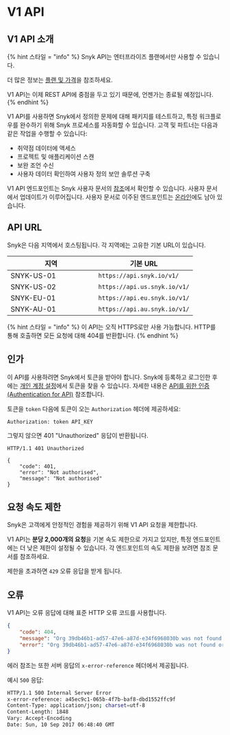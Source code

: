 # V1 API

## V1 API 소개

{% hint 스타일 = "info" %}
Snyk API는 엔터프라이즈 플랜에서만 사용할 수 있습니다.

더 많은 정보는 [플랜 및 가격](https://snyk.io/plans)을 참조하세요.

V1 API는 이제 REST API에 중점을 두고 있기 때문에, 언젠가는 종료될 예정입니다.
{% endhint %}

V1 API를 사용하면 Snyk에서 정의한 문제에 대해 패키지를 테스트하고, 특정 워크플로우를 완수하기 위해 Snyk 프로세스를 자동화할 수 있습니다. 고객 및 파트너는 다음과 같은 작업을 수행할 수 있습니다:

* 취약점 데이터에 액세스
* 프로젝트 및 애플리케이션 스캔
* 보완 조언 수신
* 사용자 데이터 확인하여 사용자 정의 보안 솔루션 구축

V1 API 엔드포인트는 Snyk 사용자 문서의 [참조](reference/)에서 확인할 수 있습니다. 사용자 문서에서 업데이트가 이루어집니다. 사용자 문서로 이주된 엔드포인트는 [온라인](https://snyk.docs.apiary.io)에도 남아 있습니다.

## API URL

Snyk은 다음 지역에서 호스팅됩니다. 각 지역에는 고유한 기본 URL이 있습니다.

<table><thead><tr><th width="189">지역</th><th>기본 URL</th></tr></thead><tbody><tr><td>SNYK-US-01</td><td><code>https://api.snyk.io/v1/</code></td></tr><tr><td>SNYK-US-02</td><td><code>https://api.us.snyk.io/v1/</code></td></tr><tr><td>SNYK-EU-01 </td><td><code>https://api.eu.snyk.io/v1/</code> </td></tr><tr><td>SNYK-AU-01</td><td><code>https://api.au.snyk.io/v1/</code></td></tr></tbody></table>

{% hint 스타일 = "info" %}
이 API는 오직 HTTPS로만 사용 가능합니다. HTTP를 통해 호출하면 모든 요청에 대해 404를 반환합니다.
{% endhint %}

## 인가

이 API를 사용하려면 Snyk에서 토큰을 받아야 합니다. Snyk에 등록하고 로그인한 후에는 [개인 계정 설정](https://snyk.io/account/)에서 토큰을 찾을 수 있습니다. 자세한 내용은 [API를 위한 인증(Authentication for API)](rest-api/authentication-for-api/) 참조합니다.&#x20;

토큰을 `token` 다음에 토큰이 오는 `Authorization` 헤더에 제공하세요:

```
Authorization: token API_KEY
```

그렇지 않으면 401 "Unauthorized" 응답이 반환됩니다.

```
HTTP/1.1 401 Unauthorized

{
    "code": 401,
    "error": "Not authorised",
    "message": "Not authorised"
}
```

## 요청 속도 제한

Snyk은 고객에게 안정적인 경험을 제공하기 위해 V1 API 요청을 제한합니다.

V1 API는 **분당 2,000개의 요청**을 기본 속도 제한으로 가지고 있지만, 특정 엔드포인트에는 더 낮은 제한이 설정될 수 있습니다. 각 엔드포인트의 속도 제한을 보려면 참조 문서를 참조하세요.

제한을 초과하면 `429` 오류 응답을 받게 됩니다.

## 오류

V1 API는 오류 응답에 대해 표준 HTTP 오류 코드를 사용합니다.

```json
{
    "code": 404,
    "message": "Org 39db46b1-ad57-47e6-a87d-e34f6968030b was not found or you may not have the correct permissions to access the org.",
    "error": "Org 39db46b1-ad57-47e6-a87d-e34f6968030b was not found or you may not have the correct permissions to access the org."
}
```

에러 참조는 또한 서버 응답의 `x-error-reference` 헤더에서 제공됩니다.

예시 `500` 응답:

```sh
HTTP/1.1 500 Internal Server Error
x-error-reference: a45ec9c1-065b-4f7b-baf8-dbd1552ffc9f
Content-Type: application/json; charset=utf-8
Content-Length: 1848
Vary: Accept-Encoding
Date: Sun, 10 Sep 2017 06:48:40 GMT
```
